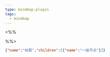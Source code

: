 ```yaml
---
type: mindmap-plugin
tags:
  - mindmap
---
```


<%%

%%>

```json
{"name":"标题","children":[{"name":"一级节点"}]}
```
